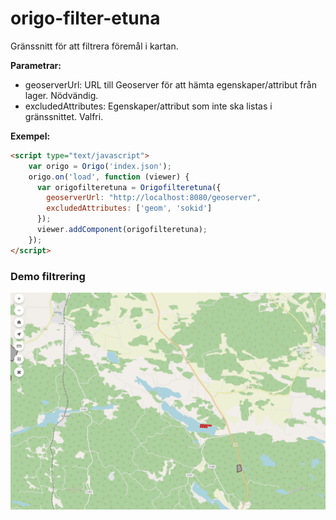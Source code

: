# origo-filter-etuna

Gränssnitt för att filtrera föremål i kartan.

**Parametrar:**
- geoserverUrl: URL till Geoserver för att hämta egenskaper/attribut från lager. Nödvändig.
- excludedAttributes: Egenskaper/attribut som inte ska listas i gränssnittet. Valfri.

**Exempel:**
```HTML
<script type="text/javascript">
    var origo = Origo('index.json');
    origo.on('load', function (viewer) {
      var origofilteretuna = Origofilteretuna({
        geoserverUrl: "http://localhost:8080/geoserver",
        excludedAttributes: ['geom', 'sokid']
      });
      viewer.addComponent(origofilteretuna);
    });
</script>
```

### Demo filtrering
![](filter1.gif)
